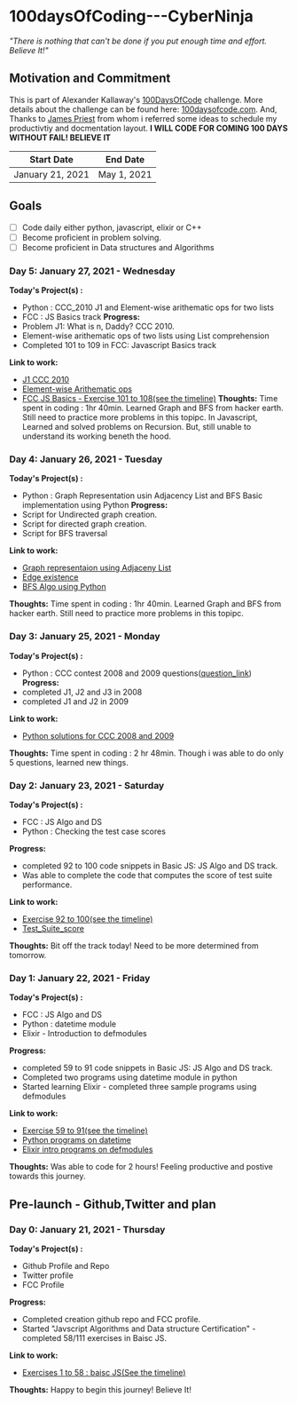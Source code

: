 # 100daysOfCoding---CyberNinja
*"There is nothing that can't be done if you put enough time and effort. Believe It!"*
## Motivation and Commitment
This is part of Alexander Kallaway's [100DaysOfCode](https://github.com/Kallaway/100-days-of-code "the official repo") challenge. More details about the challenge can be found here: [100daysofcode.com](http://100daysofcode.com/ "100daysofcode.com"). And, Thanks to [James Priest](https://james-priest.github.io) from whom i referred some ideas to schedule my productivtiy and docmentation layout.
**I WILL CODE FOR COMING 100 DAYS WITHOUT FAIL! BELIEVE IT**

|  Start Date   | End Date     |
| ------------- | ------------ |
| January 21, 2021 | May 1, 2021 |

## Goals

- [ ] Code daily either python, javascript, elixir or C++
- [ ] Become proficient in problem solving.
- [ ] Become proficient in Data structures and Algorithms

### Day 5: January 27, 2021 - Wednesday

**Today's Project(s) :**
  - Python : CCC_2010 J1 and Element-wise arithematic ops for two lists
  - FCC : JS Basics track 
 **Progress:**
  - Problem J1: What is n, Daddy? CCC 2010.
  - Element-wise arithematic ops of two lists using List comprehension
  - Completed 101 to 109 in FCC: Javascript Basics track
  
 **Link to work:**
 - [J1 CCC 2010](https://github.com/cybermax-008/100daysOfCoding---CyberNinja/tree/main/Python/Day5_Jan27_2021)
 - [Element-wise Arithematic ops](https://github.com/cybermax-008/100daysOfCoding---CyberNinja/tree/main/Python/Day5_Jan27_2021)
 - [FCC JS Basics - Exercise 101 to 108(see the timeline)](https://www.freecodecamp.org/cybermax008)
 **Thoughts:**
Time spent in coding : 1hr 40min. Learned Graph and BFS from hacker earth. Still need to practice more problems in this topipc.
In Javascript, Learned and solved problems on Recursion. But, still unable to understand its working beneth the hood.

### Day 4: January 26, 2021 - Tuesday

**Today's Project(s) :**
  - Python : Graph Representation usin Adjacency List and BFS Basic implementation using Python
 **Progress:**
  - Script for Undirected graph creation.
  - Script for directed graph creation.
  - Script for BFS traversal
  
 **Link to work:**
 - [Graph representaion using Adjaceny List](https://github.com/cybermax-008/100daysOfCoding---CyberNinja/tree/main/Python/Day4_Jan26_2021)
 - [Edge existence](https://github.com/cybermax-008/100daysOfCoding---CyberNinja/tree/main/Python/Day4_Jan26_2021)
 - [BFS Algo using Python](https://github.com/cybermax-008/100daysOfCoding---CyberNinja/tree/main/Python/Day4_Jan26_2021)
 
 **Thoughts:**
Time spent in coding : 1hr 40min. Learned Graph and BFS from hacker earth. Still need to practice more problems in this topipc.

### Day 3: January 25, 2021 - Monday

**Today's Project(s) :**
  - Python : CCC contest 2008 and 2009 questions([question_link](https://github.com/cybermax-008/100daysOfCoding---CyberNinja/tree/main/Python/Question_bank))
 **Progress:**
  - completed J1, J2 and J3 in 2008
  - completed J1 and J2 in 2009
  
 **Link to work:**
 - [Python solutions for CCC 2008 and 2009](https://github.com/cybermax-008/100daysOfCoding---CyberNinja/tree/main/Python/Day3_Jan25_2021)
 
 **Thoughts:**
Time spent in coding : 2 hr 48min. Though i was able to do only 5 questions, learned new things.

### Day 2: January 23, 2021 - Saturday

**Today's Project(s) :**
  - FCC : JS Algo and DS
  - Python : Checking the test case scores 
  
 **Progress:**
  - completed 92 to 100 code snippets in Basic JS: JS Algo and DS track. 
  - Was able to complete the code that computes the score of test suite performance.
  
 **Link to work:**
 - [Exercise 92 to 100(see the timeline)](https://www.freecodecamp.org/cybermax008)
 - [Test_Suite_score](https://github.com/cybermax-008/100daysOfCoding---CyberNinja/blob/main/Python/Day2_Jan23_2021/Score_Test_cases.py)
 
 **Thoughts:**
 Bit off the track today! Need to be more determined from tomorrow.

### Day 1: January 22, 2021 - Friday

**Today's Project(s) :**
  - FCC : JS Algo and DS
  - Python : datetime module
  - Elixir - Introduction to defmodules
 
 **Progress:**
  - completed 59 to 91 code snippets in Basic JS: JS Algo and DS track. 
  - Completed two programs using datetime module in python
  - Started learning Elixir - completed three sample programs using defmodules
  
 **Link to work:**
 - [Exercise 59 to 91(see the timeline)](https://www.freecodecamp.org/cybermax008)
 - [Python programs on datetime](https://github.com/cybermax-008/100daysOfCoding---CyberNinja/tree/main/Python/Day1_Jan22_2021)
 - [Elixir intro programs on defmodules](https://github.com/cybermax-008/100daysOfCoding---CyberNinja/tree/main/Elixir/Day1_Jan22_2021)
 
 **Thoughts:**
 Was able to code for 2 hours! Feeling productive and postive towards this journey.

## Pre-launch - Github,Twitter and plan
### Day 0: January 21, 2021 - Thursday

**Today's Project(s) :**
 - Github Profile and Repo
 - Twitter profile
 - FCC Profile
 
 **Progress:**
  - Completed creation github repo and FCC profile.
  - Started "Javscript Algorithms and Data structure Certification" - completed 58/111 exercises in Baisc JS.
  
 **Link to work:**
  - [Exercises 1 to 58 : baisc JS(See the timeline)](https://www.freecodecamp.org/learn)
 
 **Thoughts:**
Happy to begin this journey! Believe It!
